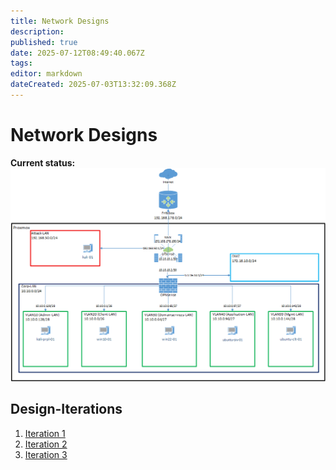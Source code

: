 ```yaml
---
title: Network Designs
description: 
published: true
date: 2025-07-12T08:49:40.067Z
tags: 
editor: markdown
dateCreated: 2025-07-03T13:32:09.368Z
---
```


# Network Designs

**Current status:**
![final_design_v2.png](/homelab/infrastructure/final_design_v2.png)

## Design-Iterations
1. [Iteration 1](/home_lab/infrastructure/network_designs/iteration1)
2. [Iteration 2](/home_lab/infrastructure/network_designs/iteration2)
2. [Iteration 3](/home_lab/infrastructure/network_designs/iteration3)
